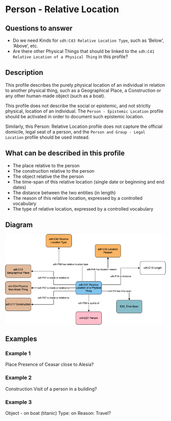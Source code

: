 # Person - Relative Location

## Questions to answer

- Do we need Kinds for `sdh:C43 Relative Location Type`, such as ‘Below’, ‘Above’, etc.
- Are there other Physical Things that should be linked to the `sdh:C41 Relative Location of a Physical Thing` in this profile?

## Description

This profile describes the purely physical location of an individual in relation to another physical thing, such as a Geographical Place, a Construction or any other human-made object (such as a boat).

This profile does not describe the social or epistemic, and not strictly physical, location of an individual. The `Person - Epistemic Location` profile should be activated in order to document such epistemic location.

Similarly, this Person: Relative Location profile does not capture the official domicile, legal seat of a person, and the `Person and Group - Legal Location` profile should be used instead.

## What can be described in this profile

- The place relative to the person
- The construction relative to the person
- The object relative the the person
- The time-span of this relative location (single date or beginning and end dates)
- The distance between the two entities (in length)
- The reason of this relative location, expressed by a controlled vocabulary
- The type of relative location, expressed by a controlled vocabulary

## Diagram

![Alt text](<Diagrams/GV_Profile_Person-Relative location.drawio.png>)

## Examples

### Example 1

Place
Presence of Ceasar close to Alesia?

### Example 2

Construction
Visit of a person in a building?

### Example 3

Object - on boat (titanic)
Type: on
Reason: Travel?
